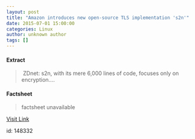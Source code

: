 ```yaml
---
layout: post
title: "Amazon introduces new open-source TLS implementation 's2n'"
date: 2015-07-01 15:00:00
categories: Linux
author: unknown author
tags: []
---
```



#### Extract
>&nbsp;ZDnet: s2n, with its mere 6,000 lines of code, focuses only on encryption....

#### Factsheet
>factsheet unavailable

[Visit Link](http://www.linuxtoday.com/security/amazon-introduces-new-open-source-tls-implementation-s2n-150630101006.html)

id:  148332
